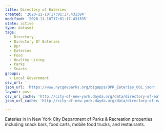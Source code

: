 ```yaml
---
title: Directory of Eateries
created: '2020-11-10T17:01:17.431384'
modified: '2020-11-10T17:01:17.431395'
state: active
type: dataset
tags:
  - Directory
  - Directory Of Eateries
  - Dpr
  - Eateries
  - Food
  - Healthy Living
  - Parks
  - Snacks
groups:
  - Local Government
csv_url: ''
json_url: 'https://www.nycgovparks.org/bigapps/DPR_Eateries_001.json'
layout: post
csv_url_cache: 'http://city-of-new-york.dayda.org/data/directory-of-eateries.csv'
json_url_cache: 'http://city-of-new-york.dayda.org/data/directory-of-eateries.json'

---
```




Eateries in in New York City Department of Parks & Recreation properties including snack bars, food carts, mobile food trucks,  and restaurants.



